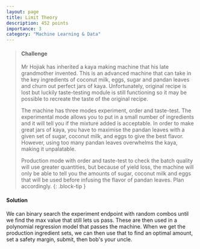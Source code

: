 ```yaml
---
layout: page
title: Limit Theory
description: 452 points
importance: 3
category: "Machine Learning & Data"
---
```


> #### Challenge
> Mr Hojiak has inherited a kaya making machine that his late grandmother invented. This is an advanced machine that can take in the key ingredients of coconut milk, eggs, sugar and pandan leaves and churn out perfect jars of kaya. Unfortunately, original recipe is lost but luckily taste-testing module is still functioning so it may be possible to recreate the taste of the original recipe.
>
> The machine has three modes experiment, order and taste-test. The experimental mode allows you to put in a small number of ingredients and it will tell you if the mixture added is acceptable. In order to make great jars of kaya, you have to maximise the pandan leaves with a given set of sugar, coconut milk, and eggs to give the best flavor. However, using too many pandan leaves overwhelms the kaya, making it unpalatable.
>
> Production mode with order and taste-test to check the batch quality will use greater quantities, but because of yield loss, the machine will only be able to tell you the amounts of sugar, coconut milk and eggs that will be used before infusing the flavor of pandan leaves. Plan accordingly.
{: .block-tip }

#### Solution
We can binary search the experiment endpoint with random combos until we find the max value that still lets us pass. These are then used in a polynomial regression model that passes the machine. When we get the production ingredient sets, we can then use that to find an optimal amount, set a safety margin, submit, then bob's your uncle.
